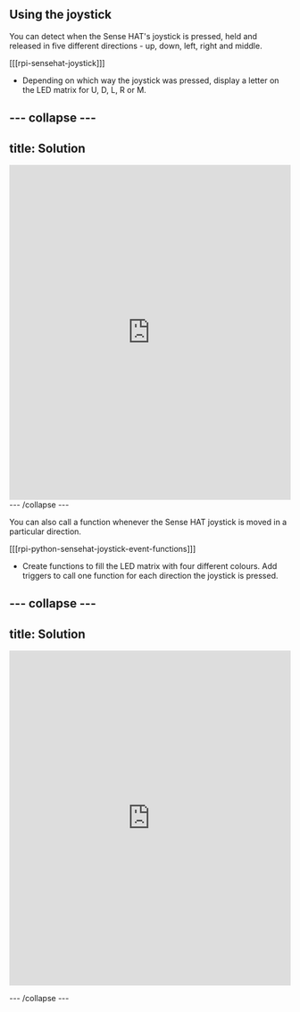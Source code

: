 ## Using the joystick
You can detect when the Sense HAT's joystick is pressed, held and released in five different directions - up, down, left, right and middle.

[[[rpi-sensehat-joystick]]]

+ Depending on which way the joystick was pressed, display a letter on the LED matrix for U, D, L, R or M.

--- collapse ---
---
title: Solution
---
<iframe src="https://trinket.io/embed/python/e92f522f64" width="100%" height="600" frameborder="0" marginwidth="0" marginheight="0" allowfullscreen></iframe>
--- /collapse ---

You can also call a function whenever the Sense HAT joystick is moved in a particular direction.

[[[rpi-python-sensehat-joystick-event-functions]]]

+ Create functions to fill the LED matrix with four different colours. Add triggers to call one function for each direction the joystick is pressed. 

--- collapse ---
---
title: Solution
---
<iframe src="https://trinket.io/embed/python/f937b52806" width="100%" height="600" frameborder="0" marginwidth="0" marginheight="0" allowfullscreen></iframe>

--- /collapse ---
